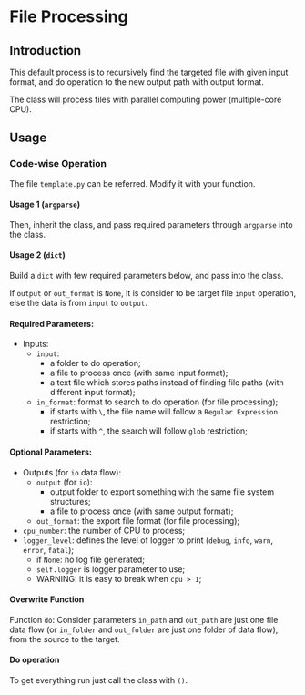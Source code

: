 # File Processing
## Introduction
This default process is to recursively find the targeted file with given input format, and do operation to the new output path with output format.

The class will process files with parallel computing power (multiple-core CPU).
## Usage
### Code-wise Operation

The file `template.py` can be referred. Modify it with your function.

#### Usage 1 (`argparse`)
Then, inherit the class, and pass required parameters through `argparse` into the class.

#### Usage 2 (`dict`)
Build a `dict` with few required parameters below, and pass into the class.

If `output` or `out_format` is `None`, it is consider to be target file `input` operation, else the data is from `input` to `output`.
#### Required Parameters:
* Inputs:
  * `input`: 
    * a folder to do operation;
    * a file to process once (with same input format);
    * a text file which stores paths instead of finding file paths (with different input format);
  * `in_format`: format to search to do operation (for file processing); 
    * if starts with `\`, the file name will follow a `Regular Expression` restriction;
    * if starts with `^`, the search will follow `glob` restriction;
#### Optional Parameters:

* Outputs (for `io` data flow):
  * `output` (for `io`):
    * output folder to export something with the same file system structures;
    * a file to process once (with same output format);
  * `out_format`: the export file format (for file processing);
* `cpu_number`: the number of CPU to process;
* `logger_level`: defines the level of logger to print (`debug`, `info`, `warn`, `error`, `fatal`);
  * if `None`: no log file generated; 
  * `self.logger` is logger parameter to use; 
  * WARNING: it is easy to break when `cpu > 1`;

#### Overwrite Function
Function `do`:
Consider parameters `in_path` and `out_path` are just one file data flow (or `in_folder` and `out_folder` are just one folder of data flow), from the source to the target.

#### Do operation
To get everything run just call the class with `()`.

